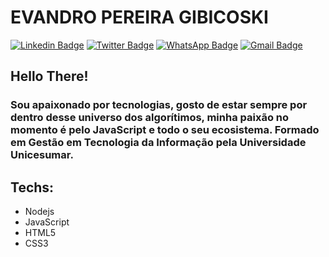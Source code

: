 
# EVANDRO PEREIRA GIBICOSKI

[![Linkedin Badge](https://img.shields.io/badge/-LinkedIn-blue?style=flat-square&logo=Linkedin&logoColor=white&link=https://www.linkedin.com/in/gibifyofficial/)](https://www.linkedin.com/in/gibifyofficial/)
[![Twitter Badge](https://img.shields.io/badge/-Twitter-blue?style=flat-square&logo=Twitter&logoColor=white&link=https://www.twitter.com/gibify_official)](https://twitter.com/gibify_official)
[![WhatsApp Badge](https://img.shields.io/badge/-WhatsApp-green?style=flat-square&logo=WhatsApp&logoColor=white&link=https://www.facebook.com/gibifyOfficial)](https://www.facebook.com/gibifyOfficial)
[![Gmail Badge](https://img.shields.io/badge/-Gmail-red?style=flat-square&logo=Gmail&logoColor=white&link=mailto:evandrogibicoski@gmail.com)](mailto:evandrogibicoski@gmail.com)

## Hello There! 

### Sou apaixonado por tecnologias, gosto de estar sempre por dentro desse universo dos algorítimos, minha paixão no momento é pelo JavaScript e todo o seu ecosistema. Formado em Gestão em Tecnologia da Informação pela Universidade Unicesumar.

## Techs:
* Nodejs
* JavaScript
* HTML5
* CSS3
